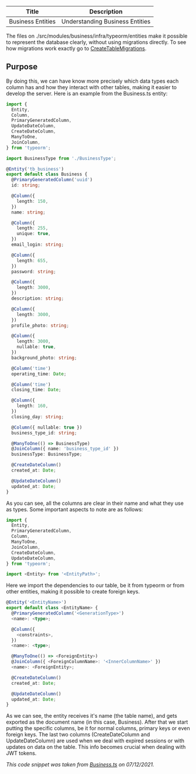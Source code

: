 |       Title       |           Description           |
| :---------------: | :-----------------------------: |
| Business Entities | Understanding Business Entities |

The files on ./src/modules/business/infra/typeorm/entities make it possible to represent the database clearly, without using migrations directly. To see how migrations work exactly go to [CreateTableMigrations](https://github.com/PeruibeTEC/Server/blob/main/i18n/en-US/shared/infra/typeorm/entities/CreateTableMigrations.md).

## Purpose

By doing this, we can have know more precisely which data types each column has and how they interact with other tables, making it easier to develop the server. Here is an example from the Business.ts entity:

```ts
import {
  Entity,
  Column,
  PrimaryGeneratedColumn,
  UpdateDateColumn,
  CreateDateColumn,
  ManyToOne,
  JoinColumn,
} from 'typeorm';

import BusinessType from './BusinessType';

@Entity('tb_business')
export default class Business {
  @PrimaryGeneratedColumn('uuid')
  id: string;

  @Column({
    length: 150,
  })
  name: string;

  @Column({
    length: 255,
    unique: true,
  })
  email_login: string;

  @Column({
    length: 655,
  })
  password: string;

  @Column({
    length: 3000,
  })
  description: string;

  @Column({
    length: 3000,
  })
  profile_photo: string;

  @Column({
    length: 3000,
    nullable: true,
  })
  background_photo: string;

  @Column('time')
  operating_time: Date;

  @Column('time')
  closing_time: Date;

  @Column({
    length: 160,
  })
  closing_day: string;

  @Column({ nullable: true })
  business_type_id: string;

  @ManyToOne(() => BusinessType)
  @JoinColumn({ name: 'business_type_id' })
  businessType: BusinessType;

  @CreateDateColumn()
  created_at: Date;

  @UpdateDateColumn()
  updated_at: Date;
}
```

As you can see, all the columns are clear in their name and what they use as types. Some important aspects to note are as follows:

```ts
import {
  Entity,
  PrimaryGeneratedColumn,
  Column,
  ManyToOne,
  JoinColumn,
  CreateDateColumn,
  UpdateDateColumn,
} from 'typeorm';

import <Entity> from '<EntityPath>';
```

Here we import the dependencies to our table, be it from typeorm or from other entities, making it possible to create foreign keys.

```ts
@Entity('<EntityName>')
export default class <EntityName> {
  @PrimaryGeneratedColumn('<GenerationType>')
  <name>: <type>;

  @Column({
    <constraints>,
  })
  <name>: <type>;

  @ManyToOne(() => <ForeignEntity>)
  @JoinColumn({ <ForeignColumnName>: '<InnerColumnName>' })
  <name>: <ForeignEntity>;

  @CreateDateColumn()
  created_at: Date;

  @UpdateDateColumn()
  updated_at: Date;
}
```

As we can see, the entity receives it's name (the table name), and gets exported as the document name (in this case, Business). After that we start putting the specific columns, be it for normal columns, primary keys or even foreign keys. The last two columns (CreateDateColumn and UpdateDateColumn) are used when we deal with expired sessions or with updates on data on the table. This info becomes crucial when dealing with JWT tokens.

_This code snippet was taken from [Business.ts](https://github.com/PeruibeTEC/Server/blob/main/src/modules/business/infra/typeorm/entities/Business.ts) on 07/12/2021._
